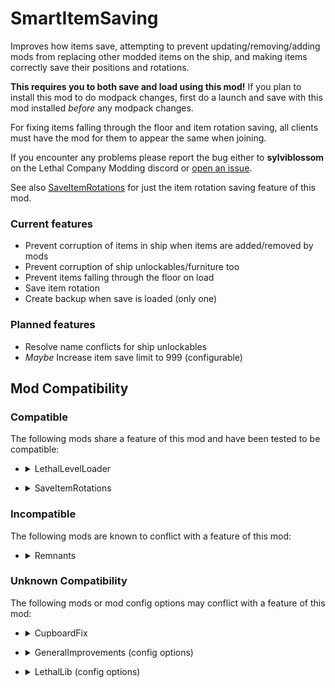 # SmartItemSaving
Improves how items save, attempting to prevent updating/removing/adding mods from replacing other modded items on the ship, and making items correctly save their positions and rotations.

**This requires you to both save and load using this mod!** If you plan to install this mod to do modpack changes, first do a launch and save with this mod installed *before* any modpack changes.

For fixing items falling through the floor and item rotation saving, all clients must have the mod for them to appear the same when joining.

If you encounter any problems please report the bug either to **sylviblossom** on the Lethal Company Modding discord or [open an issue](https://github.com/SylviBlossom/LC-SmartItemSaving/issues/new).

See also [SaveItemRotations](https://thunderstore.io/c/lethal-company/p/SylviBlossom/SaveItemRotations/) for just the item rotation saving feature of this mod.

### Current features
- Prevent corruption of items in ship when items are added/removed by mods
- Prevent corruption of ship unlockables/furniture too
- Prevent items falling through the floor on load
- Save item rotation
- Create backup when save is loaded (only one)

### Planned features
- Resolve name conflicts for ship unlockables
- *Maybe* Increase item save limit to 999 (configurable)

## Mod Compatibility

### Compatible
The following mods share a feature of this mod and have been tested to be compatible:

- <details>
  <summary>LethalLevelLoader</summary>

  - Contains a similar item ID fixing system which has additional checks with items registered for LethalLevelLoader itself.
  - This mod disables its own item ID fixing when LethalLevelLoader is detected, unless `ForceHandleFixItemIds` is enabled.
</details>

- <details>
  <summary>SaveItemRotations</summary>

  - A separate smaller mod by me which includes just the system for saving item rotations and syncing them.
  - This mod disables its own item rotation saving when SaveItemRotations is detected, unless `ForceHandleSaveItemRotation` is enabled.
</details>

### Incompatible
The following mods are known to conflict with a feature of this mod:

- <details>
  <summary>Remnants</summary>

  - Completely replaces how item saving works, making it incompatible with this mod's item ID fixing and potentially other features.
</details>

### Unknown Compatibility
The following mods or mod config options may conflict with a feature of this mod:

- <details>
  <summary>CupboardFix</summary>

  - Does the same thing as this mod's `FixItemFalling` option.
  - Compatibility not tested, but may conflict with this mod's `SaveItemRotation` option.
</details>

- <details>
  <summary>GeneralImprovements (config options)</summary>

  - `FixItemsFallingThrough` option
    - Does the same thing as this mod's `FixItemFalling` option.
    - Compatibility not tested, but should be fine.
  - `FixItemsLoadingSameRotation` option
    - Does the same thing as this mod's `SaveItemRotation` option.
    - Compatibility not tested, but should be fine.
</details>

- <details>
  <summary>LethalLib (config options)</summary>

  - `EnableItemSaveFix` option
    - Does a similar thing as this mod's `FixItemIds` option.
    - Compatible, but redundant.
    - May cause save corruption?
</details>